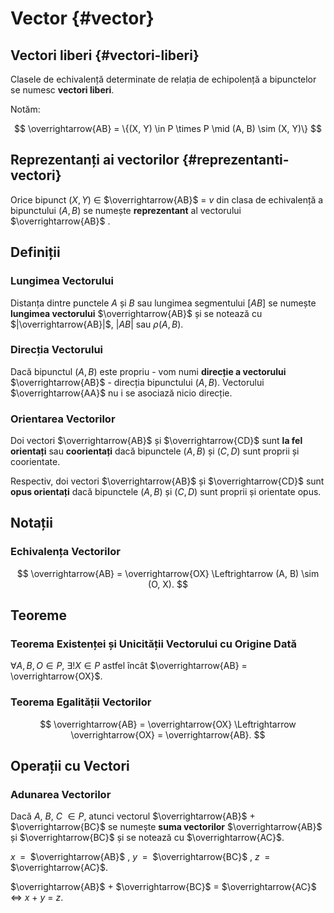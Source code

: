 <script setup lang="ts">
import Reprezentant from './components/Reprezentant.vue'
import SumaVectorilor from './components/SumaVectorilor.vue'
</script>

# Vector {#vector}

## Vectori liberi {#vectori-liberi}

Clasele de echivalență determinate de relația de echipolență a bipunctelor se numesc **vectori liberi**.

Notăm:

$$
\overrightarrow{AB} = \{(X, Y) \in P \times P \mid (A, B) \sim (X, Y)\}
$$

## Reprezentanți ai vectorilor {#reprezentanti-vectori}

Orice bipunct
<span class="clickable-graph" data-id="xy-segment" data-repr>$(X, Y)$</span>
$\in$
<span class="clickable-graph" data-id="ab-segment" data-repr>$\overrightarrow{AB}$</span>
$=$
<span class="clickable-graph" data-id="ab-segment" data-repr>$v$</span>
din clasa de echivalență a bipunctului
<span class="clickable-graph" data-id="ab-segment" data-repr>$(A, B)$</span>
se numește **reprezentant** al vectorului
<span class="clickable-graph" data-id="ab-segment" data-repr>$\overrightarrow{AB}$</span>
.

<Reprezentant dataSuffix="repr" />

## Definiții

### Lungimea Vectorului

Distanța dintre punctele $A$ și $B$ sau lungimea segmentului $[AB]$ se numește **lungimea vectorului** $\overrightarrow{AB}$ și se notează cu $|\overrightarrow{AB}|$, $|AB|$ sau $\rho(A, B)$.

### Direcția Vectorului

Dacă bipunctul $(A, B)$ este propriu - vom numi **direcție a vectorului** $\overrightarrow{AB}$ - direcția bipunctului $(A, B)$. Vectorului $\overrightarrow{AA}$ nu i se asociază nicio direcție.

### Orientarea Vectorilor

Doi vectori $\overrightarrow{AB}$ și $\overrightarrow{CD}$ sunt **la fel orientați** sau **coorientați** dacă bipunctele $(A, B)$ și $(C, D)$ sunt proprii și coorientate.

Respectiv, doi vectori $\overrightarrow{AB}$ și $\overrightarrow{CD}$ sunt **opus orientați** dacă bipunctele $(A, B)$ și $(C, D)$ sunt proprii și orientate opus.

## Notații

### Echivalența Vectorilor

$$
\overrightarrow{AB} = \overrightarrow{OX} \Leftrightarrow (A, B) \sim (O, X).
$$

## Teoreme

### Teorema Existenței și Unicității Vectorului cu Origine Dată

$\forall A, B, O \in P$, $\exists!X \in P$ astfel încât $\overrightarrow{AB} = \overrightarrow{OX}$.

### Teorema Egalității Vectorilor

$$
\overrightarrow{AB} = \overrightarrow{OX} \Leftrightarrow \overrightarrow{OX} = \overrightarrow{AB}.
$$

## Operații cu Vectori

### Adunarea Vectorilor

Dacă
<span class="clickable-graph" data-id="a-point" data-sum>$A$</span>,
<span class="clickable-graph" data-id="b-point" data-sum>$B$</span>,
<span class="clickable-graph" data-id="c-point" data-sum>$C$</span>
$\in P$, atunci vectorul
<span class="clickable-graph" data-id="ab-line" data-sum>$\overrightarrow{AB}$</span>
$+$
<span class="clickable-graph" data-id="bc-line" data-sum>$\overrightarrow{BC}$</span>
se numește **suma vectorilor**
<span class="clickable-graph" data-id="ab-line" data-sum>$\overrightarrow{AB}$</span>
și
<span class="clickable-graph" data-id="bc-line" data-sum>$\overrightarrow{BC}$</span>
și se notează cu
<span class="clickable-graph" data-id="ac-line" data-sum>$\overrightarrow{AC}$</span>.

<span class="clickable-graph" data-id="x-line" data-sum>$x$</span>
$\;=\;$
<span class="clickable-graph" data-id="ab-line" data-sum>$\overrightarrow{AB}$</span>
,
<span class="clickable-graph" data-id="y-line" data-sum>$y$</span>
$\;=\;$
<span class="clickable-graph" data-id="bc-line" data-sum>$\overrightarrow{BC}$</span>
,
<span class="clickable-graph" data-id="z-line" data-sum>$z$</span>
$\;=\;$
<span class="clickable-graph" data-id="ac-line" data-sum>$\overrightarrow{AC}$</span>.

<span class="clickable-graph" data-id="ab-line" data-sum>$\overrightarrow{AB}$</span>
$+$
<span class="clickable-graph" data-id="bc-line" data-sum>$\overrightarrow{BC}$</span>
$=$
<span class="clickable-graph" data-id="ac-line" data-sum>$\overrightarrow{AC}$</span>
$\Leftrightarrow$
<span class="clickable-graph" data-id="x-line" data-sum>$x$</span>
$+$
<span class="clickable-graph" data-id="y-line" data-sum>$y$</span>
$=$
<span class="clickable-graph" data-id="z-line" data-sum>$z$</span>.

<SumaVectorilor dataSuffix="sum" />
